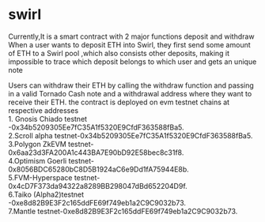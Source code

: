 # swirl

Currently,It is a smart contract with 2 major functions deposit and withdraw
When a user wants to deposit ETH into Swirl, they first  send  some amount of ETH to a Swirl pool ,which also consists other deposits, making it impossible to trace which deposit belongs to which user and gets an unique note

 Users can withdraw their ETH by calling the withdraw function and passing in a valid Tornado Cash note and a withdrawal address where they want to receive their ETH.
the contract is  deployed on evm testnet chains at respective addresses
 <br>1. Gnosis Chiado testnet -0x34b5209305Ee7fC35A1f5320E9CfdF363588fBa5. 
 <br>2.Scroll alpha testnet-0x34b5209305Ee7fC35A1f5320E9CfdF363588fBa5. 
 <br>3.Polygon ZkEVM testnet-0x6aa23d3FA200A1c443BA7E90bD92E58bec8c31f8. 
 <br>4.Optimism Goerli testnet-0x8056BDC65280bC8D5B1924aC6e9Dd1fA75944E8b. 
 <br>5.FVM-Hyperspace testnet-0x4cD7F373da94322a8289BB298047dBd652204D9f. 
 <br>6.Taiko (Alpha2)testnet -0xe8d82B9E3F2c165ddFE69f749eb1a2C9C9032b73. 
 <br>7.Mantle testnet-0xe8d82B9E3F2c165ddFE69f749eb1a2C9C9032b73. 

